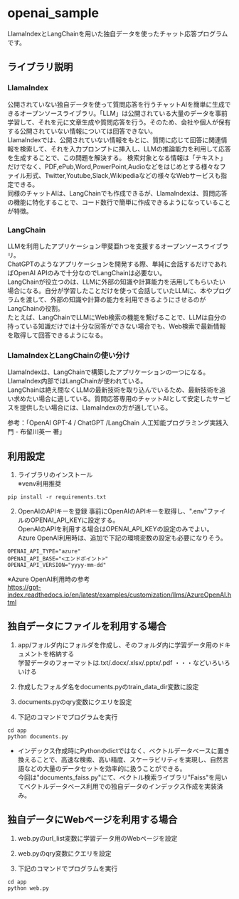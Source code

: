 # openai_sample
LlamaIndexとLangChainを用いた独自データを使ったチャット応答プログラムです。

## ライブラリ説明
### LlamaIndex
公開されていない独自データを使って質問応答を行うチャットAIを簡単に生成できるオープンソースライブラリ。「LLM」は公開されている大量のデータを事前学習して、それを元に文章生成や質問応答を行う。そのため、会社や個人が保有する公開されていない情報については回答できない。  
LlamaIndexでは、公開されていない情報をもとに、質問に応じて回答に関連情報を検索して、それを入力プロンプトに挿入し、LLMの推論能力を利用して応答を生成することで、この問題を解決する。
検索対象となる情報は「テキスト」だけでなく、PDF,ePub,Word,PowerPoint,Audioなどをはじめとする様々なファイル形式、Twitter,Youtube,Slack,Wikipediaなどの様々なWebサービスも指定できる。  
同様のチャットAIは、LangChainでも作成できるが、LlamaIndexは、質問応答の機能に特化することで、コード数行で簡単に作成できるようになっていることが特徴。

### LangChain
LLMを利用したアプリケーション甲斐亜hつを支援するオープンソースライブラリ。  
ChatGPTのようなアプリケーションを開発する際、単純に会話するだけであればOpenAI APIのみで十分なのでLangChainは必要ない。  
LangChainが役立つのは、LLMに外部の知識や計算能力を活用してもらいたい場合になる。自分が学習したことだけを使って会話していたLLMに、本やプログラムを渡して、外部の知識や計算の能力を利用できるようにさせるのがLangChainの役割。  
たとえば、LangChainでLLMにWeb検索の機能を繋げることで、LLMは自分の持っている知識だけでは十分な回答ができない場合でも、Web検索で最新情報を取得して回答できるようになる。

### LlamaIndexとLangChainの使い分け
LlamaIndexは、LangChainで構築したアプリケーションの一つになる。  
LlamaIndex内部ではLangChainが使われている。  
LangChainは絶え間なくLLMの最新技術を取り込んでいるため、最新技術を追い求めたい場合に適している。質問応答専用のチャットAIとして安定したサービスを提供したい場合には、LlamaIndexの方が適している。
  
参考：「OpenAI GPT-4 / ChatGPT /LangChain 人工知能プログラミング実践入門 - 布留川英一 著」

## 利用設定
1. ライブラリのインストール  
※venv利用推奨
```
pip install -r requirements.txt
```

2. OpenAIのAPIキーを登録
事前にOpenAIのAPIキーを取得し、".env"ファイルのOPENAI_API_KEYに設定する。  
OpenAIのAPIを利用する場合はOPENAI_API_KEYの設定のみでよい。  
Azure OpenAI利用時は、追加で下記の環境変数の設定も必要になりそう。
```
OPENAI_API_TYPE="azure"
OPENAI_API_BASE="<エンドポイント>"
OPENAI_API_VERSION="yyyy-mm-dd"
```  
※Azure OpenAI利用時の参考  
https://gpt-index.readthedocs.io/en/latest/examples/customization/llms/AzureOpenAI.html

## 独自データにファイルを利用する場合
1. app/フォルダ内にフォルダを作成し、そのフォルダ内に学習データ用のドキュメントを格納する  
学習データのフォーマットは.txt/.docx/.xlsx/.pptx/.pdf ・・・などいろいろいける

2. 作成したフォルダ名をdocuments.pyのtrain_data_dir変数に設定

3. documents.pyのqry変数にクエリを設定

4. 下記のコマンドでプログラムを実行
```
cd app
python documents.py
```

* インデックス作成時にPythonのdictではなく、ベクトルデータベースに置き換えることで、高速な検索、高い精度、スケーラビリティを実現し、自然言語などの大量のデータセットを効率的に扱うことができる。  
今回は"documents_faiss.py"にて、ベクトル検索ライブラリ"Faiss"を用いてベクトルデータベース利用での独自データのインデックス作成を実装済み。


## 独自データにWebページを利用する場合
1. web.pyのurl_list変数に学習データ用のWebページを設定

2. web.pyのqry変数にクエリを設定

3. 下記のコマンドでプログラムを実行
```
cd app
python web.py
```
